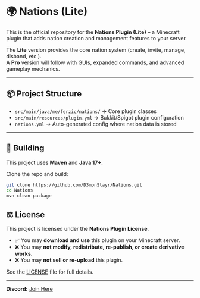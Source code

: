 # 🌍 Nations (Lite)

This is the official repository for the **Nations Plugin (Lite)** – a Minecraft plugin that adds nation creation and management features to your server.  

The **Lite** version provides the core nation system (create, invite, manage, disband, etc.).  
A **Pro** version will follow with GUIs, expanded commands, and advanced gameplay mechanics.

---

## 📦 Project Structure

- `src/main/java/me/ferzic/nations/` → Core plugin classes  
- `src/main/resources/plugin.yml` → Bukkit/Spigot plugin configuration  
- `nations.yml` → Auto-generated config where nation data is stored  

---

## 🚀 Building

This project uses **Maven** and **Java 17+**.

Clone the repo and build:

```sh
git clone https://github.com/D3monSlayr/Nations.git
cd Nations
mvn clean package 
```

## ⚖️ License

This project is licensed under the **Nations Plugin License**.

- ✅ You may **download and use** this plugin on your Minecraft server.  
- ❌ You may **not modify, redistribute, re-publish, or create derivative works**.  
- ❌ You may **not sell or re-upload** this plugin.  

See the [LICENSE](./LICENSE) file for full details.

---

**Discord:** [Join Here](https://discord.gg/E9NsdR7mKt)
